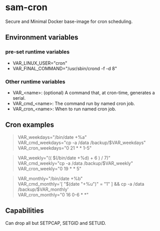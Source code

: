 # sam-cron
Secure and Minimal Docker base-image for cron scheduling.

## Environment variables
### pre-set runtime variables
* VAR_LINUX_USER="cron"
* VAR_FINAL_COMMAND="/usr/sbin/crond -f -d 8"

### Other runtime variables
* VAR_&lt;name&gt;: (optional) A command that, at cron-time, generates a serial.
* VAR_cmd_&lt;name&gt;: The command run by named cron job.
* VAR_cron_&lt;name&gt;: When to run named cron job.

## Cron examples
>VAR_weekdays="/bin/date +%a"  
VAR_cmd_weekdays="cp -a /data /backup/\$VAR_weekdays"  
VAR_cron_weekdays="0 21 * * 1-5"

>VAR_weekly="(( $(/bin/date +%d) + 6 ) / 7)"  
VAR_cmd_weekly="cp -a /data /backup/\$VAR_weekly"  
VAR_cron_weekly="0 19 * * 5"

>VAR_monthly="/bin/date +%b"  
VAR_cmd_monthly='\[ "$(date "+%u")" = "1" \] && cp -a /data /backup/\$VAR_monthly'  
VAR_cron_monthly="0 16 0-6 * *"

## Capabilities
Can drop all but SETPCAP, SETGID and SETUID.
